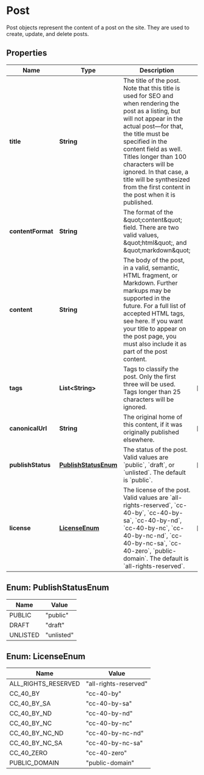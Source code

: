
# Post

Post objects represent the content of a post on the site. They are used to create, update, and delete posts.

## Properties
Name | Type | Description | Notes
------------ | ------------- | ------------- | -------------
**title** | **String** | The title of the post. Note that this title is used for SEO and when rendering the post as a listing, but will not appear in the actual post—for that, the title must be specified in the content field as well. Titles longer than 100 characters will be ignored. In that case, a title will be synthesized from the first content in the post when it is published. | 
**contentFormat** | **String** | The format of the \&quot;content\&quot; field. There are two valid values, \&quot;html\&quot;, and \&quot;markdown\&quot; | 
**content** | **String** | The body of the post, in a valid, semantic, HTML fragment, or Markdown. Further markups may be supported in the future. For a full list of accepted HTML tags, see here. If you want your title to appear on the post page, you must also include it as part of the post content. | 
**tags** | **List&lt;String&gt;** | Tags to classify the post. Only the first three will be used. Tags longer than 25 characters will be ignored. |  [optional]
**canonicalUrl** | **String** | The original home of this content, if it was originally published elsewhere. |  [optional]
**publishStatus** | [**PublishStatusEnum**](#PublishStatusEnum) | The status of the post. Valid values are &#x60;public&#x60;, &#x60;draft&#x60;, or &#x60;unlisted&#x60;. The default is &#x60;public&#x60;. |  [optional]
**license** | [**LicenseEnum**](#LicenseEnum) | The license of the post. Valid values are &#x60;all-rights-reserved&#x60;, &#x60;cc-40-by&#x60;, &#x60;cc-40-by-sa&#x60;, &#x60;cc-40-by-nd&#x60;, &#x60;cc-40-by-nc&#x60;, &#x60;cc-40-by-nc-nd&#x60;, &#x60;cc-40-by-nc-sa&#x60;, &#x60;cc-40-zero&#x60;, &#x60;public-domain&#x60;. The default is &#x60;all-rights-reserved&#x60;. |  [optional]


<a name="PublishStatusEnum"></a>
## Enum: PublishStatusEnum
Name | Value
---- | -----
PUBLIC | &quot;public&quot;
DRAFT | &quot;draft&quot;
UNLISTED | &quot;unlisted&quot;


<a name="LicenseEnum"></a>
## Enum: LicenseEnum
Name | Value
---- | -----
ALL_RIGHTS_RESERVED | &quot;all-rights-reserved&quot;
CC_40_BY | &quot;cc-40-by&quot;
CC_40_BY_SA | &quot;cc-40-by-sa&quot;
CC_40_BY_ND | &quot;cc-40-by-nd&quot;
CC_40_BY_NC | &quot;cc-40-by-nc&quot;
CC_40_BY_NC_ND | &quot;cc-40-by-nc-nd&quot;
CC_40_BY_NC_SA | &quot;cc-40-by-nc-sa&quot;
CC_40_ZERO | &quot;cc-40-zero&quot;
PUBLIC_DOMAIN | &quot;public-domain&quot;



